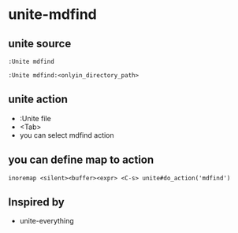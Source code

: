 # unite-mdfind

## unite source

    :Unite mdfind

    :Unite mdfind:<onlyin_directory_path>

## unite action

* :Unite file
* &lt;Tab&gt;
* you can select mdfind action

## you can define map to action

    inoremap <silent><buffer><expr> <C-s> unite#do_action('mdfind')

## Inspired by

* unite-everything
